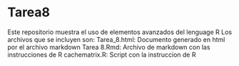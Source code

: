 # Tarea8
Este repositorio muestra el uso de elementos avanzados del lenguage R 
Los archivos que se incluyen son:
Tarea_8.html: Documento generado en html por el archivo markdown 
Tarea 8.Rmd: Archivo de markdown con las instrucciones de R
cachematrix.R: Script con la instruccion de R
